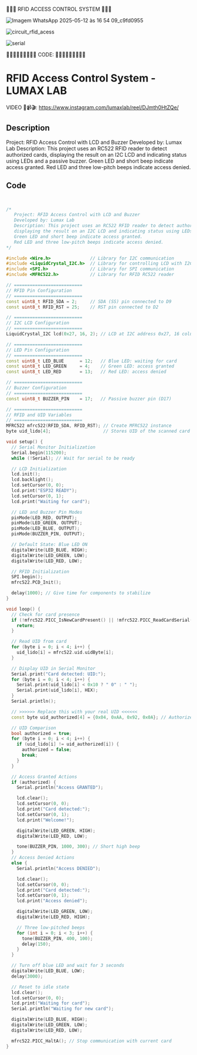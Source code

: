 🔐📲💡 RFID ACCESS CONTROL SYSTEM 🔐📲💡

![Imagem WhatsApp 2025-05-12 às 16 54 09_c9fd0955](https://github.com/user-attachments/assets/fe696ad3-bd20-45a7-ac2f-37f4ea6e9f75)

![circuit_rfid_acess](https://github.com/user-attachments/assets/4fa3d811-d10a-4d77-97d0-b3fe312c8b6f)

![serial](https://github.com/user-attachments/assets/64e7956f-6c6e-4563-8bd9-9fa90035468a)


🧑🏻‍💻🧑🏻‍💻🧑🏻‍💻 CODE: 🧑🏻‍💻🧑🏻‍💻🧑🏻‍💻

# RFID Access Control System - LUMAX LAB

VIDEO 🎥📹🎬: https://www.instagram.com/lumaxlab/reel/DJmth0HtZQe/

## Description

   Project: RFID Access Control with LCD and Buzzer
   Developed by: Lumax Lab
   Description: This project uses an RC522 RFID reader to detect authorized cards,
   displaying the result on an I2C LCD and indicating status using LEDs and a passive buzzer.
   Green LED and short beep indicate access granted.
   Red LED and three low-pitch beeps indicate access denied.

## Code

```cpp


/* 
   Project: RFID Access Control with LCD and Buzzer
   Developed by: Lumax Lab
   Description: This project uses an RC522 RFID reader to detect authorized cards,
   displaying the result on an I2C LCD and indicating status using LEDs and a passive buzzer.
   Green LED and short beep indicate access granted.
   Red LED and three low-pitch beeps indicate access denied.
*/

#include <Wire.h>               // Library for I2C communication
#include <LiquidCrystal_I2C.h>  // Library for controlling LCD with I2C
#include <SPI.h>                // Library for SPI communication
#include <MFRC522.h>            // Library for RFID RC522 reader

// ==========================
// RFID Pin Configuration
// ==========================
const uint8_t RFID_SDA = 2;     // SDA (SS) pin connected to D9
const uint8_t RFID_RST = 25;    // RST pin connected to D2

// ==========================
// I2C LCD Configuration
// ==========================
LiquidCrystal_I2C lcd(0x27, 16, 2); // LCD at I2C address 0x27, 16 columns x 2 rows

// ==========================
// LED Pin Configuration
// ==========================
const uint8_t LED_BLUE      = 12;   // Blue LED: waiting for card
const uint8_t LED_GREEN     = 4;    // Green LED: access granted
const uint8_t LED_RED       = 13;   // Red LED: access denied

// ==========================
// Buzzer Configuration
// ==========================
const uint8_t BUZZER_PIN    = 17;   // Passive buzzer pin (D17)

// ==========================
// RFID and UID Variables
// ==========================
MFRC522 mfrc522(RFID_SDA, RFID_RST); // Create MFRC522 instance
byte uid_lido[4];                    // Stores UID of the scanned card

void setup() {
  // Serial Monitor Initialization
  Serial.begin(115200);
  while (!Serial); // Wait for serial to be ready

  // LCD Initialization
  lcd.init();
  lcd.backlight();
  lcd.setCursor(0, 0);
  lcd.print("ESP32 READY");
  lcd.setCursor(0, 1);
  lcd.print("Waiting for card");

  // LED and Buzzer Pin Modes
  pinMode(LED_RED, OUTPUT);
  pinMode(LED_GREEN, OUTPUT);
  pinMode(LED_BLUE, OUTPUT);
  pinMode(BUZZER_PIN, OUTPUT);

  // Default State: Blue LED ON
  digitalWrite(LED_BLUE, HIGH);
  digitalWrite(LED_GREEN, LOW);
  digitalWrite(LED_RED, LOW);

  // RFID Initialization
  SPI.begin();
  mfrc522.PCD_Init();

  delay(1000); // Give time for components to stabilize
}

void loop() {
  // Check for card presence
  if (!mfrc522.PICC_IsNewCardPresent() || !mfrc522.PICC_ReadCardSerial()) {
    return;
  }

  // Read UID from card
  for (byte i = 0; i < 4; i++) {
    uid_lido[i] = mfrc522.uid.uidByte[i];
  }

  // Display UID in Serial Monitor
  Serial.print("Card detected: UID:");
  for (byte i = 0; i < 4; i++) {
    Serial.print(uid_lido[i] < 0x10 ? " 0" : " ");
    Serial.print(uid_lido[i], HEX);
  }
  Serial.println();

  // >>>>>> Replace this with your real UID <<<<<<
  const byte uid_authorized[4] = {0x04, 0xAA, 0x92, 0x0A}; // Authorized UID

  // UID Comparison
  bool authorized = true;
  for (byte i = 0; i < 4; i++) {
    if (uid_lido[i] != uid_authorized[i]) {
      authorized = false;
      break;
    }
  }

  // Access Granted Actions
  if (authorized) {
    Serial.println("Access GRANTED");

    lcd.clear();
    lcd.setCursor(0, 0);
    lcd.print("Card detected:");
    lcd.setCursor(0, 1);
    lcd.print("Welcome!");

    digitalWrite(LED_GREEN, HIGH);
    digitalWrite(LED_RED, LOW);

    tone(BUZZER_PIN, 1000, 300); // Short high beep
  }
  // Access Denied Actions
  else {
    Serial.println("Access DENIED");

    lcd.clear();
    lcd.setCursor(0, 0);
    lcd.print("Card detected:");
    lcd.setCursor(0, 1);
    lcd.print("Access denied");

    digitalWrite(LED_GREEN, LOW);
    digitalWrite(LED_RED, HIGH);

    // Three low-pitched beeps
    for (int i = 0; i < 3; i++) {
      tone(BUZZER_PIN, 400, 100);
      delay(150);
    }
  }

  // Turn off blue LED and wait for 3 seconds
  digitalWrite(LED_BLUE, LOW);
  delay(3000);

  // Reset to idle state
  lcd.clear();
  lcd.setCursor(0, 0);
  lcd.print("Waiting for card");
  Serial.println("Waiting for new card");

  digitalWrite(LED_BLUE, HIGH);
  digitalWrite(LED_GREEN, LOW);
  digitalWrite(LED_RED, LOW);

  mfrc522.PICC_HaltA(); // Stop communication with current card
}
